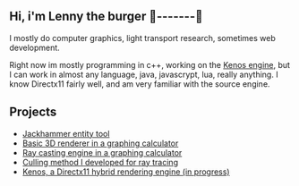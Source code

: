 ## Hi, i'm Lenny the burger 🔦-------🔺
I mostly do computer graphics, light transport research, sometimes web development.

Right now im mostly programming in c++, working on the [Kenos engine](https://github.com/Lenny-the-burger/Kenos), but I can work in almost any language, java, javascrypt, lua, really anything. I know Directx11 fairly well, and am very familiar with the source engine.

## Projects
- [Jackhammer entity tool](https://github.com/Lenny-the-burger/jackhammer-entity-tool)
- [Basic 3D renderer in a graphing calculator](https://www.desmos.com/calculator/sgj6yzt48v)
- [Ray casting engine in a graphing calculator](https://www.desmos.com/calculator/9pena6ikij)
- [Culling method I developed for ray tracing](https://www.desmos.com/calculator/lez3huteog)
- [Kenos, a Directx11 hybrid rendering engine (in progress)](https://github.com/Lenny-the-burger/Kenos)

